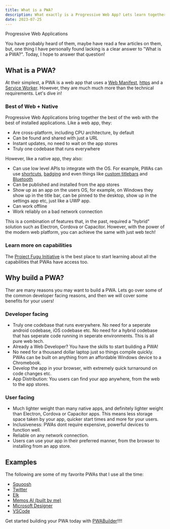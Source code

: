 ```yaml
---
title: What is a PWA? 
description: What exactly is a Progressive Web App? Lets learn together!
date: 2023-07-25
---
```


Progressive Web Applications

You have probably heard of them, maybe have read a few articles on them, but, one thing I have personally found lacking is a clear answer to "What is a PWA?". Today, I hope to answer that question!

## What is a PWA?
At their simplest, a PWA is a web app that uses a [Web Manifest](https://docs.pwabuilder.com/#/home/pwa-intro?id=web-app-manifests), [https](https://www.cloudflare.com/learning/ssl/what-is-https/) and a [Service Worker](https://docs.pwabuilder.com/#/home/pwa-intro?id=service-workers). However, they are much much more than the technical requirements. Let's dive in!

### Best of Web + Native
Progressive Web Applications bring together the best of the web with the best of installed applications. Like a web app, they:

- Are cross-platform, including CPU architecture, by default
- Can be found and shared with just a URL
- Instant updates, no need to wait on the app stores
- Truly one codebase that runs everywhere

However, like a native app, they also:

- Can use low level APIs to integrate with the OS. For example, PWAs can use [shortcuts](https://docs.pwabuilder.com/#/home/native-features?id=shortcuts), [badging](https://docs.pwabuilder.com/#/home/native-features?id=badging) and even things like [custom titlebars](https://docs.pwabuilder.com/#/home/native-features?id=window-controls-overlay) and [Bluetooth](https://developer.mozilla.org/en-US/docs/Web/API/Web_Bluetooth_API)
- Can be published and installed from the app stores
- Show up as an app on the users OS, for example, on Windows they show up in the title bar, can be pinned to the desktop, show up in the settings app etc, just like a UWP app.
- Can work offline
- Work reliably on a bad network connection

This is a combination of features that, in the past, required a "hybrid" solution such as Electron, Cordova or Capacitor. However, with the power of the modern web platform, you can achieve the same with just web tech!

### Learn more on capabilities
The [Project Fugu Initiative](https://developer.chrome.com/blog/fugu-status/) is the best place to start learning about all the capabilities that PWAs have access too.

## Why build a PWA? 
Ther are many reasons you may want to build a PWA. Lets go over some of the common developer facing reasons, and then we will cover some benefits for your users!

### Developer facing
- Truly one codebase that runs everywhere. No need for a seperate android codebase, iOS codebase etc. No need for a hybrid codebase that has seperate code running in seperate environments. This is all pure web tech.
- Already a Web Developer? You have the skills to start building a PWA!
- No need for a thousand dollar laptop just so things compile quickly. PWAs can be built on anything from an affordable Windows device to a Chromebook.
- Develop the app in your browser, with extremely quick turnaround on code changes etc.
- App Distribution: You users can find your app anywhere, from the web to the app stores.

### User facing
- Much lighter weight than many native apps, and definitely lighter weight than Electron, Cordova or Capacitor apps. This means less storage space taken by your app, quicker start times and more for your users.
- Inclusiveness: PWAs dont require expensive, powerful devices to function well.
- Reliable on any network connection.
- Users can use your app in their preferred manner, from the browser to installing from an app store.

## Examples

The following are some of my favorite PWAs that I use all the time:
- [Squoosh](https://squoosh.app/)
- [Twitter](https://twitter.com/home)
- [Elk](https://www.microsoft.com/store/productId/9PNZMMXQHQZ5)
- [Memos AI (built by me)](https://www.recordergo.app)
- [Microsoft Designer](https://designer.microsoft.com/)
- [VSCode](https://vscode.dev/)


Get started building your PWA today with [PWABuilder](https://docs.pwabuilder.com/#/starter/quick-start)!!!!